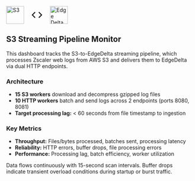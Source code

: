 <div style="display: flex; align-items: center; gap: 20px; margin-bottom: 20px;">
  <img src="https://upload.wikimedia.org/wikipedia/commons/b/bc/Amazon-S3-Logo.svg" alt="S3" style="height: 48px;">
  <svg width="30" height="30" viewBox="0 0 24 24" fill="none" stroke="currentColor" stroke-width="2">
    <polyline points="16 18 22 12 16 6"></polyline>
    <polyline points="8 6 2 12 8 18"></polyline>
  </svg>
  <img src="https://edgedelta.com/brand-assets/edge-delta-logos/gradient/white-transparent.svg" alt="Edge Delta" style="height: 48px;">
</div>

## S3 Streaming Pipeline Monitor

This dashboard tracks the S3-to-EdgeDelta streaming pipeline, which processes Zscaler web logs from AWS S3 and delivers them to EdgeDelta via dual HTTP endpoints.

### Architecture
- **15 S3 workers** download and decompress gzipped log files
- **10 HTTP workers** batch and send logs across 2 endpoints (ports 8080, 8081)
- **Target processing lag:** < 60 seconds from file timestamp to ingestion

### Key Metrics
- **Throughput:** Files/bytes processed, batches sent, processing latency
- **Reliability:** HTTP errors, buffer drops, file processing errors
- **Performance:** Processing lag, batch efficiency, worker utilization

Data flows continuously with 15-second scan intervals. Buffer drops indicate transient overload conditions during startup or burst traffic.

